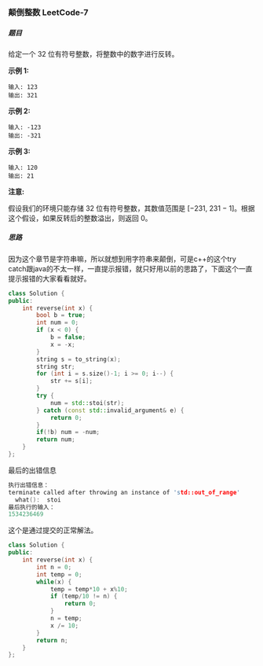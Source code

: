 ### 颠倒整数	LeetCode-7

##### 题目

给定一个 32 位有符号整数，将整数中的数字进行反转。

**示例 1:**

```
输入: 123
输出: 321
```

 **示例 2:**

```
输入: -123
输出: -321
```

**示例 3:**

```
输入: 120
输出: 21
```

**注意:**

假设我们的环境只能存储 32 位有符号整数，其数值范围是 [−231,  231 − 1]。根据这个假设，如果反转后的整数溢出，则返回 0。

##### 思路

因为这个章节是字符串嘛，所以就想到用字符串来颠倒，可是c++的这个try catch跟java的不太一样，一直提示报错，就只好用以前的思路了，下面这个一直提示报错的大家看看就好。

```c++
class Solution {
public:
    int reverse(int x) {
        bool b = true;
        int num = 0;
        if (x < 0) {
            b = false;
            x = -x;
        }
        string s = to_string(x);
        string str;
        for (int i = s.size()-1; i >= 0; i--) {
            str += s[i];
        }
        try {
            num = std::stoi(str);
        } catch (const std::invalid_argument& e) {
            return 0;
        }
        if(!b) num = -num;
        return num;
    }
};
```

最后的出错信息

```c++
执行出错信息：
terminate called after throwing an instance of 'std::out_of_range'
  what():  stoi
最后执行的输入：
1534236469
```

这个是通过提交的正常解法。

```c++
class Solution {
public:
    int reverse(int x) {
        int n = 0;
        int temp = 0;
        while(x) {
            temp = temp*10 + x%10;
            if (temp/10 != n) {
                return 0;
            }
            n = temp;
            x /= 10;
        }
        return n;
    }
};
```